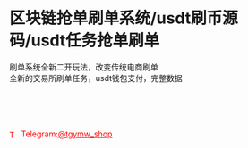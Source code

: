 # 区块链抢单刷单系统/usdt刷币源码/usdt任务抢单刷单

刷单系统全新二开玩法，改变传统电商刷单<br>全新的交易所刷单任务，usdt钱包支付，完整数据<br><br><br><br><br>




<p style="color: red;"><img src="https://cdn-icons-png.flaticon.com/512/2111/2111646.png" alt="Telegram Icon" style="width: 16px; vertical-align: middle; margin-right: 5px;">Telegram:<a href="https://t.me/tgymw_shop" style="color: red;">@tgymw_shop</a></p>
